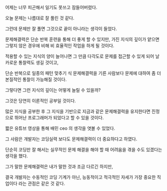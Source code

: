 어제는 너무 피곤해서 일기도 못쓰고 잠들어버렸다.



오늘 문제는 나름대로 잘 풀린 것 같다.

그런데 문제만 잘 풀면 그것으로 끝이 아니라는 생각이 들었다.

문제해결력은 단순 반복 훈련을 통해 더 좋게 할 수 있지만, 가진 지식의 깊이가 얕으면 그렇지 않은 경우에 비해 비 효율적인 작업을 하게 될 것이다.



적용할 수 있는 지식의 양이 늘어나면 그 만큼 다각도로 문제를 접근할 수 있게 되어 날카로운 통찰력도 생길 것이고,

단순 반복으로 일종의 패턴 맞추기 식 문제해결력을 기른 사람보다 문제에 대하여 좀 더 본질적인 통찰이 가능해질 것이다.



그렇다면 그런 지식의 깊이는 어떻게 늘릴 수 있을까?

그것은 당연히 이론적인 공부일 것이다.



많은 지식을 공부한 후 그 지식을 기반으로 지금과 같은 문제해결력을 유지한다면 진정으로 뛰어난 프로그래머가 되었다고 할 수 있을 것이다.



짧은 유튜브 영상을 통해 배민 ceo 의 생각을 엿볼 수 있었다.

그 사람은 개발자는 코딩실력 보다도 문제해결력이 더 중요하다고 하였다.

단순히 코딩만 잘 해서는 실무적인 문제 해결을 해야 할 때 어려움을 겪을 수도 있겠다는 생각을 했다.

그가 말한 문제해결력은 내가 말한 것과 조금 다르긴 하지만,

결국 개발자는 수동적인 코딩 기계가 아닌, 능동적이고 적극적인 자세가 가장 중요한 직업이다 라는 관점은 같은 것 같다.
